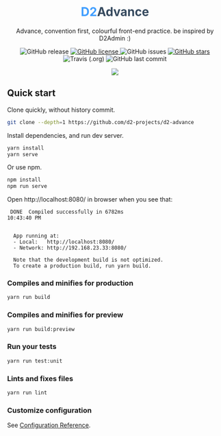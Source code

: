 <h1 align="center"><font color="#409eff">D2</font><font color="#35495e">Advance</font></h1>
<p align="center">Advance, convention first, colourful front-end practice. be inspired by D2Admin :)</p>
<p align="center">
  <a
    ><img
      alt="GitHub release"
      src="https://img.shields.io/github/release/d2-projects/d2-advance.svg?style=popout-square"
  /></a>
  <a href="https://github.com/d2-projects/d2-advance/blob/master/LICENSE">
    <img
      alt="GitHub license"
      src="https://img.shields.io/github/license/d2-projects/d2-advance.svg?style=popout-square"
    />
  </a>
  <a
    ><img
      alt="GitHub issues"
      src="https://img.shields.io/github/issues/d2-projects/d2-advance.svg?style=popout-square"
  /></a>
  <a href="https://github.com/d2-projects/d2-advance" target="_blank">
    <img
      alt="GitHub stars"
      src="https://img.shields.io/github/stars/d2-projects/d2-advance.svg?style=popout-square"
    />
  </a>
  <a
    ><img
      alt="Travis (.org)"
      src="https://img.shields.io/travis/d2-projects/d2-advance.svg?style=popout-square"
  /></a>
  <a
    ><img
      alt="GitHub last commit"
      src="https://img.shields.io/github/last-commit/d2-projects/d2-advance.svg?style=popout-square"
  /></a>
</p>
<p align="center">
  <img src="preview.png" />
</p>

## Quick start

Clone quickly, without history commit.

``` sh
git clone --depth=1 https://github.com/d2-projects/d2-advance
```

Install dependencies, and run dev server.

``` sh
yarn install
yarn serve
```

Or use npm.

``` sh
npm install
npm run serve
```

Open http://localhost:8080/ in browser when you see that:
```
 DONE  Compiled successfully in 6782ms                                                                                                                                       10:43:40 PM

 
  App running at:
  - Local:   http://localhost:8080/ 
  - Network: http://192.168.23.33:8080/

  Note that the development build is not optimized.
  To create a production build, run yarn build.
```

### Compiles and minifies for production
``` sh
yarn run build
```

### Compiles and minifies for preview
``` sh
yarn run build:preview
```

### Run your tests
``` sh
yarn run test:unit
```

### Lints and fixes files
``` sh
yarn run lint
```

### Customize configuration
See [Configuration Reference](https://cli.vuejs.org/config/).
